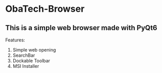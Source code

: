 # ObaTech-Browser
## This is a simple web browser made with PyQt6

Features:
1. Simple web opening
2. SearchBar
3. Dockable Toolbar
4. MSI Installer
